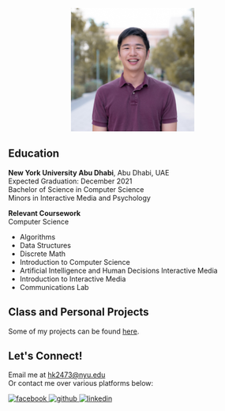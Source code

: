 <p style = "text-align:center;"><img src="photo.jpg" alt="me" width="250" height="250"></p>

## Education
**New York University Abu Dhabi**, Abu Dhabi, UAE <br />
Expected Graduation: December 2021 <br />
Bachelor of Science in Computer Science <br />
Minors in Interactive Media and Psychology <br />

**Relevant Coursework** <br />
Computer Science <br />
- Algorithms <br />
- Data Structures <br />
- Discrete Math <br />
- Introduction to Computer Science <br />
- Artificial Intelligence and Human Decisions
Interactive Media <br />
- Introduction to Interactive Media <br />
- Communications Lab <br />

## Class and Personal Projects
Some of my projects can be found [here](https://gist.github.com/briankim113/6966eb37eac6d5bfd94648a9bf1ea965).

## Let's Connect!
Email me at hk2473@nyu.edu <br />
Or contact me over various platforms below:

<a href="http://www.facebook.com/briankim113">
  <img src="https://icon-library.net/images/facebook-icon-black-and-white/facebook-icon-black-and-white-21.jpg" alt="facebook" width="40" height="40">
</a>

<a href="http://www.github.com/briankim113">
  <img src="https://cdn.freebiesupply.com/logos/large/2x/github-icon-1-logo-png-transparent.png" alt="github" width="30" height="30">
</a>

<a href="https://www.linkedin.com/in/brian-kim-44a664198/">
  <img src="https://image.flaticon.com/icons/png/512/49/49656.png" alt="linkedin" width="28" height="28">
</a>
